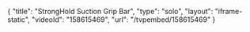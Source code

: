 {
    "title": "StrongHold Suction Grip Bar",
    "type": "solo",
    "layout": "iframe-static",
    "videoId": "158615469",
    "url": "\/tvpembed\/158615469"
}